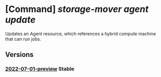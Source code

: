 # [Command] _storage-mover agent update_

Updates an Agent resource, which references a hybrid compute machine that can run jobs.

## Versions

### [2022-07-01-preview](/Resources/mgmt-plane/L3N1YnNjcmlwdGlvbnMve30vcmVzb3VyY2Vncm91cHMve30vcHJvdmlkZXJzL21pY3Jvc29mdC5zdG9yYWdlbW92ZXIvc3RvcmFnZW1vdmVycy97fS9hZ2VudHMve30=/2022-07-01-preview.xml) **Stable**

<!-- mgmt-plane /subscriptions/{}/resourcegroups/{}/providers/microsoft.storagemover/storagemovers/{}/agents/{} 2022-07-01-preview -->
